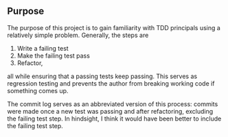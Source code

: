 ## Purpose 
The purpose of this project is to gain familiarity with TDD principals using a relatively simple problem. Generally, the steps are
1. Write a failing test
2. Make the failing test pass
3. Refactor,

all while ensuring that a passing tests keep passing. This serves as regression testing and prevents the author from breaking working code if something comes up. 

The commit log serves as an abbreviated version of this process: commits were made once a new test was passing and after refactoring, excluding the failing test step. In hindsight, I think it would have been better to include the failing test step. 
